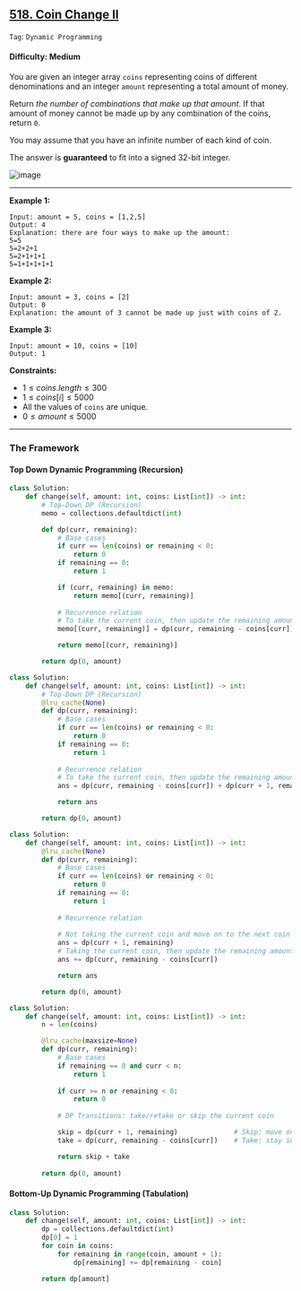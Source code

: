## [518. Coin Change II](https://leetcode.com/problems/coin-change-ii)

```Tag```: ```Dynamic Programming```

#### Difficulty: Medium

You are given an integer array ```coins``` representing coins of different denominations and an integer ```amount``` representing a total amount of money.

Return _the number of combinations that make up that amount_. If that amount of money cannot be made up by any combination of the coins, return ```0```.

You may assume that you have an infinite number of each kind of coin.

The answer is __guaranteed__ to fit into a signed 32-bit integer.

![image](https://user-images.githubusercontent.com/35042430/220194290-dcae9f4b-32b1-449e-bb21-1e64a7eecbbb.png)

---

__Example 1:__
```
Input: amount = 5, coins = [1,2,5]
Output: 4
Explanation: there are four ways to make up the amount:
5=5
5=2+2+1
5=2+1+1+1
5=1+1+1+1+1
```

__Example 2:__
```
Input: amount = 3, coins = [2]
Output: 0
Explanation: the amount of 3 cannot be made up just with coins of 2.
```

__Example 3:__
```
Input: amount = 10, coins = [10]
Output: 1
```

__Constraints:__

- $1 \le coins.length \le 300$
- $1 \le coins[i] \le 5000$
- All the values of ```coins``` are unique.
- $0 \le amount \le 5000$

---

### The Framework

#### Top Down Dynamic Programming (Recursion)

```Python
class Solution:
    def change(self, amount: int, coins: List[int]) -> int:
        # Top-Down DP (Recursion)
        memo = collections.defaultdict(int)

        def dp(curr, remaining):
            # Base cases
            if curr == len(coins) or remaining < 0:
                return 0
            if remaining == 0:
                return 1

            if (curr, remaining) in memo:
                return memo[(curr, remaining)]
                
            # Recurrence relation
            # To take the current coin, then update the remaining amount, or not to take the coin and move on to the next coin
            memo[(curr, remaining)] = dp(curr, remaining - coins[curr]) + dp(curr + 1, remaining)

            return memo[(curr, remaining)]

        return dp(0, amount)
```

```Python
class Solution:
    def change(self, amount: int, coins: List[int]) -> int:
        # Top-Down DP (Recursion)
        @lru_cache(None)
        def dp(curr, remaining):
            # Base cases
            if curr == len(coins) or remaining < 0:
                return 0
            if remaining == 0:
                return 1
                
            # Recurrence relation
            # To take the current coin, then update the remaining amount, or not to take the coin and move on to the next coin
            ans = dp(curr, remaining - coins[curr]) + dp(curr + 1, remaining)

            return ans

        return dp(0, amount)
```

```Python
class Solution:
    def change(self, amount: int, coins: List[int]) -> int:
        @lru_cache(None)
        def dp(curr, remaining):
            # Base cases
            if curr == len(coins) or remaining < 0:
                return 0
            if remaining == 0:
                return 1
                
            # Recurrence relation
            
            # Not taking the current coin and move on to the next coin
            ans = dp(curr + 1, remaining)
            # Taking the current coin, then update the remaining amount
            ans += dp(curr, remaining - coins[curr])

            return ans

        return dp(0, amount)
```

```Python
class Solution:
    def change(self, amount: int, coins: List[int]) -> int:
        n = len(coins)

        @lru_cache(maxsize=None)
        def dp(curr, remaining):
            # Base cases
            if remaining == 0 and curr < n:
                return 1
            
            if curr >= n or remaining < 0:
                return 0
            
            # DP Transitions: take/retake or skip the current coin

            skip = dp(curr + 1, remaining)              # Skip: move on to the next coin, remaining amount stays the same
            take = dp(curr, remaining - coins[curr])    # Take: stay in the current coin to check if retake is possible, less the amount of current coin in remaining amount

            return skip + take
        
        return dp(0, amount)
```

#### Bottom-Up Dynamic Programming (Tabulation)

```Python
class Solution:
    def change(self, amount: int, coins: List[int]) -> int:
        dp = collections.defaultdict(int)
        dp[0] = 1
        for coin in coins:
            for remaining in range(coin, amount + 1):
                dp[remaining] += dp[remaining - coin]

        return dp[amount]
```

